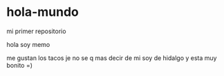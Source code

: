 # hola-mundo
mi primer repositorio


hola soy memo

me gustan los tacos je no se q mas decir de mi soy de hidalgo y esta muy bonito =) 
